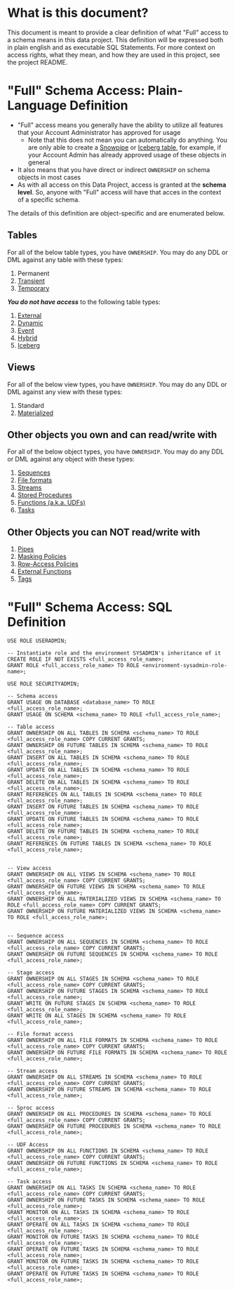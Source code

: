 # What is this document? 

This document is meant to provide a clear definition of what "Full" access to a schema means in this data project. This definition will be expressed both in plain english and as executable SQL Statements. For more context on access rights, what they mean, and how they are used in this project, see the project README.

# "Full" Schema Access: Plain-Language Definition

- "Full" access means you generally have the ability to utilize all features that your Account Administrator has approved for usage
    - Note that this does not mean you can automatically do anything. You are only able to create a [Snowpipe](https://docs.snowflake.com/en/user-guide/data-load-snowpipe-intro) or [Iceberg table](https://docs.snowflake.com/en/user-guide/tables-iceberg), for example, if your Account Admin has already approved usage of these objects in general
- It also means that you have direct or indirect `OWNERSHIP` on schema objects in most cases
- As with all access on this Data Project, access is granted at the **schema level**. So, anyone with "Full" access will have that acces in the context of a specific schema.

The details of this definition are object-specific and are enumerated below.


## Tables

For all of the below table types, you have `OWNERSHIP`. You may do any DDL or DML against any table with these types:
1. Permanent
2. [Transient](https://docs.snowflake.com/en/user-guide/tables-temp-transient)
3. [Temporary](https://docs.snowflake.com/en/user-guide/tables-temp-transient)

***You do not have access*** to the following table types:
1. [External](https://docs.snowflake.com/en/user-guide/tables-external-intro)
2. [Dynamic](https://docs.snowflake.com/en/user-guide/dynamic-tables-intro)
3. [Event](https://docs.snowflake.com/en/developer-guide/logging-tracing/event-table-setting-up)
4. [Hybrid](https://docs.snowflake.com/en/user-guide/tables-hybrid)
5. [Iceberg](https://docs.snowflake.com/en/user-guide/tables-iceberg)


## Views

For all of the below view types, you have `OWNERSHIP`. You may do any DDL or DML against any view with these types:
1. Standard
2. [Materialized](https://docs.snowflake.com/en/user-guide/views-materialized)


## Other objects you own and can read/write with

For all of the below object types, you have `OWNERSHIP`. You may do any DDL or DML against any object with these types:
1. [Sequences](https://docs.snowflake.com/en/user-guide/querying-sequences)
2. [File formats](https://docs.snowflake.com/en/sql-reference/sql/create-file-format)
3. [Streams](https://docs.snowflake.com/en/user-guide/streams-intro)
4. [Stored Procedures](https://docs.snowflake.com/en/developer-guide/stored-procedure/stored-procedures-usage)
5. [Functions (a.k.a. UDFs)](https://docs.snowflake.com/en/developer-guide/udf/udf-overview)
6. [Tasks](https://docs.snowflake.com/en/user-guide/tasks-intro)


## Other Objects you can NOT read/write with
1. [Pipes](https://docs.snowflake.com/en/user-guide/data-load-snowpipe-intro)
2. [Masking Policies](https://docs.snowflake.com/user-guide/security-column-ddm-intro)
3. [Row-Access Policies](https://docs.snowflake.com/en/user-guide/security-row-intro)
4. [External Functions](https://docs.snowflake.com/en/sql-reference/external-functions-introduction)
5. [Tags](https://docs.snowflake.com/en/user-guide/object-tagging)



# "Full" Schema Access: SQL Definition

```
USE ROLE USERADMIN;

-- Instantiate role and the environment SYSADMIN's inheritance of it
CREATE ROLE IF NOT EXISTS <full_access_role_name>;
GRANT ROLE <full_access_role_name> TO ROLE <environment-sysadmin-role-name>;

USE ROLE SECURITYADMIN;

-- Schema access
GRANT USAGE ON DATABASE <database_name> TO ROLE <full_access_role_name>;
GRANT USAGE ON SCHEMA <schema_name> TO ROLE <full_access_role_name>;

-- Table access
GRANT OWNERSHIP ON ALL TABLES IN SCHEMA <schema_name> TO ROLE <full_access_role_name> COPY CURRENT GRANTS;
GRANT OWNERSHIP ON FUTURE TABLES IN SCHEMA <schema_name> TO ROLE <full_access_role_name>;
GRANT INSERT ON ALL TABLES IN SCHEMA <schema_name> TO ROLE <full_access_role_name>;
GRANT UPDATE ON ALL TABLES IN SCHEMA <schema_name> TO ROLE <full_access_role_name>;
GRANT DELETE ON ALL TABLES IN SCHEMA <schema_name> TO ROLE <full_access_role_name>;
GRANT REFERENCES ON ALL TABLES IN SCHEMA <schema_name> TO ROLE <full_access_role_name>;
GRANT INSERT ON FUTURE TABLES IN SCHEMA <schema_name> TO ROLE <full_access_role_name>;
GRANT UPDATE ON FUTURE TABLES IN SCHEMA <schema_name> TO ROLE <full_access_role_name>;
GRANT DELETE ON FUTURE TABLES IN SCHEMA <schema_name> TO ROLE <full_access_role_name>;
GRANT REFERENCES ON FUTURE TABLES IN SCHEMA <schema_name> TO ROLE <full_access_role_name>;


-- View access
GRANT OWNERSHIP ON ALL VIEWS IN SCHEMA <schema_name> TO ROLE <full_access_role_name> COPY CURRENT GRANTS;
GRANT OWNERSHIP ON FUTURE VIEWS IN SCHEMA <schema_name> TO ROLE <full_access_role_name>;
GRANT OWNERSHIP ON ALL MATERIALIZED VIEWS IN SCHEMA <schema_name> TO ROLE <full_access_role_name> COPY CURRENT GRANTS;
GRANT OWNERSHIP ON FUTURE MATERIALIZED VIEWS IN SCHEMA <schema_name> TO ROLE <full_access_role_name>;


-- Sequence access
GRANT OWNERSHIP ON ALL SEQUENCES IN SCHEMA <schema_name> TO ROLE <full_access_role_name> COPY CURRENT GRANTS;
GRANT OWNERSHIP ON FUTURE SEQUENCES IN SCHEMA <schema_name> TO ROLE <full_access_role_name>;

-- Stage access
GRANT OWNERSHIP ON ALL STAGES IN SCHEMA <schema_name> TO ROLE <full_access_role_name> COPY CURRENT GRANTS;
GRANT OWNERSHIP ON FUTURE STAGES IN SCHEMA <schema_name> TO ROLE <full_access_role_name>;
GRANT WRITE ON FUTURE STAGES IN SCHEMA <schema_name> TO ROLE <full_access_role_name>;
GRANT WRITE ON ALL STAGES IN SCHEMA <schema_name> TO ROLE <full_access_role_name>;

-- File format access
GRANT OWNERSHIP ON ALL FILE FORMATS IN SCHEMA <schema_name> TO ROLE <full_access_role_name> COPY CURRENT GRANTS;
GRANT OWNERSHIP ON FUTURE FILE FORMATS IN SCHEMA <schema_name> TO ROLE <full_access_role_name>;

-- Stream access
GRANT OWNERSHIP ON ALL STREAMS IN SCHEMA <schema_name> TO ROLE <full_access_role_name> COPY CURRENT GRANTS;
GRANT OWNERSHIP ON FUTURE STREAMS IN SCHEMA <schema_name> TO ROLE <full_access_role_name>;

-- Sproc access
GRANT OWNERSHIP ON ALL PROCEDURES IN SCHEMA <schema_name> TO ROLE <full_access_role_name> COPY CURRENT GRANTS;
GRANT OWNERSHIP ON FUTURE PROCEDURES IN SCHEMA <schema_name> TO ROLE <full_access_role_name>;

-- UDF Access
GRANT OWNERSHIP ON ALL FUNCTIONS IN SCHEMA <schema_name> TO ROLE <full_access_role_name> COPY CURRENT GRANTS;
GRANT OWNERSHIP ON FUTURE FUNCTIONS IN SCHEMA <schema_name> TO ROLE <full_access_role_name>;

-- Task access
GRANT OWNERSHIP ON ALL TASKS IN SCHEMA <schema_name> TO ROLE <full_access_role_name> COPY CURRENT GRANTS;
GRANT OWNERSHIP ON FUTURE TASKS IN SCHEMA <schema_name> TO ROLE <full_access_role_name>;
GRANT MONITOR ON ALL TASKS IN SCHEMA <schema_name> TO ROLE <full_access_role_name>;
GRANT OPERATE ON ALL TASKS IN SCHEMA <schema_name> TO ROLE <full_access_role_name>;
GRANT MONITOR ON FUTURE TASKS IN SCHEMA <schema_name> TO ROLE <full_access_role_name>;
GRANT OPERATE ON FUTURE TASKS IN SCHEMA <schema_name> TO ROLE <full_access_role_name>;
GRANT MONITOR ON FUTURE TASKS IN SCHEMA <schema_name> TO ROLE <full_access_role_name>;
GRANT OPERATE ON FUTURE TASKS IN SCHEMA <schema_name> TO ROLE <full_access_role_name>;
```
